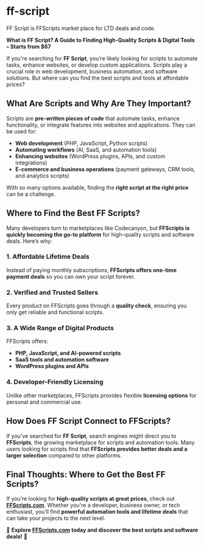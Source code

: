 # ff-script
FF Script is FFScripts market place for LTD deals and code.

**What is FF Script? A Guide to Finding High-Quality Scripts & Digital Tools – Starts from $67**

If you're searching for **FF Script**, you’re likely looking for scripts to automate tasks, enhance websites, or develop custom applications. Scripts play a crucial role in web development, business automation, and software solutions. But where can you find the best scripts and tools at affordable prices?

## What Are Scripts and Why Are They Important?

Scripts are **pre-written pieces of code** that automate tasks, enhance functionality, or integrate features into websites and applications. They can be used for:
- **Web development** (PHP, JavaScript, Python scripts)
- **Automating workflows** (AI, SaaS, and automation tools)
- **Enhancing websites** (WordPress plugins, APIs, and custom integrations)
- **E-commerce and business operations** (payment gateways, CRM tools, and analytics scripts)

With so many options available, finding the **right script at the right price** can be a challenge.

## Where to Find the Best FF Scripts?

Many developers turn to marketplaces like Codecanyon, but **FFScripts is quickly becoming the go-to platform** for high-quality scripts and software deals. Here’s why:

### **1. Affordable Lifetime Deals**
Instead of paying monthly subscriptions, **FFScripts offers one-time payment deals** so you can own your script forever.

### **2. Verified and Trusted Sellers**
Every product on FFScripts goes through a **quality check**, ensuring you only get reliable and functional scripts.

### **3. A Wide Range of Digital Products**
FFScripts offers:
- **PHP, JavaScript, and AI-powered scripts**
- **SaaS tools and automation software**
- **WordPress plugins and APIs**

### **4. Developer-Friendly Licensing**
Unlike other marketplaces, FFScripts provides flexible **licensing options** for personal and commercial use.

## How Does FF Script Connect to FFScripts?

If you’ve searched for **FF Script**, search engines might direct you to **FFScripts**, the growing marketplace for scripts and automation tools. Many users looking for scripts find that **FFScripts provides better deals and a larger selection** compared to other platforms.

## Final Thoughts: Where to Get the Best FF Scripts?

If you’re looking for **high-quality scripts at great prices**, check out **[FFScripts.com](#)**. Whether you're a developer, business owner, or tech enthusiast, you’ll find **powerful automation tools and lifetime deals** that can take your projects to the next level.

🔗 **Explore [FFScripts.com](#) today and discover the best scripts and software deals!** 🚀

